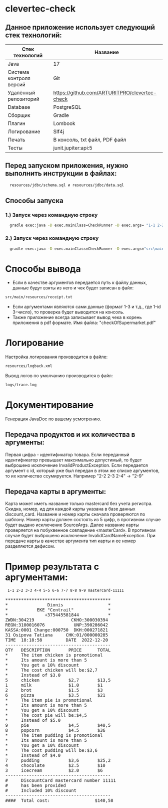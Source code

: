# clevertec-check

## Данное приложение использует следующий стек технологий:

| Стек технологий         | Название                                      |
|-------------------------|-----------------------------------------------|
| Java                    | 17                                            |
| Система контроля версий | Git                                           |    
| Удалённый репозиторий   | https://github.com/ARTURITPRO/clevertec-check |
| Database                | PostgreSQL                                    |
 | Сборщик                 | Gradle                                        |
| Плагин                  | Lombook                                       |
| Логирование             | Slf4j                                         |   
| Печать                  | В консоль, txt файл, PDF файл                 |
| Тесты                   | junit.jupiter:api:5                           |

## Перед запуском приложения, нужно выполнить инструкции в файлах:  
```sh
  resources/jdbc/schema.sql и resources/jdbc/data.sql 
```
  ## Способы запуска
 ### 1.) Запуск через командную строку
```sh
  gradle exec:java -D exec.mainClass=CheckRunner -D exec.args= "1-1 2-2 3-3 4-4 5-5 6-6 7-7 8-8 9-9 mastercard-11111"
```
 ### 2.) Запуск через командную строку   
```sh 
  gradle exec:java -D exec.mainClass=CheckRunner -D exec.args="src\main\resources\data.txt"
```
 # Способы вывода
- Если в качестве аргументов передается путь к файлу данных, данные будут взяты из него и чек будет записан в  файл: 
 ```sh   
 src/main/resources/receipt.txt
 ``` 
 - Если аргументами являются сами данные (формат 1-3 и т.д., где 1-id 3-число), то проверка будет выводится на консоль.
 - Также приложение всегда записывает вывод чека в корень приложения в pdf формате. Имя файла:  "checkOfSupermarket.pdf"
# Логирование
  Настройка логирования производится в файле: 
 ```sh  
resources/logback.xml
 ```
  Вывод логов по умолчанию производится в файл:   
```sh 
logs/trace.log
```  
# Документирование
   Генерация JavaDoc по вашему усмотрению.
 ## Передача продуктов и их количества в аргументы:   
  Первая цифра - идентификатор товара. Если переданный идентификатор превышает максимально допустимый, то будет
  выброшено исключение InvalidProductException. Если передается аргумент с id, который уже был передан в этом же списке 
  аргументов, то их количество ссумируется. Например "2-2 2-3 2-4" -> "2-9"
 ## Передача карты в аргументы:
 Карта может иметь название только  mastercard без учета регистра. Скидка, номер, ид  для каждой карты указана в базе 
 данных discount_card. Название и номер карты сначала проверяются по шаблону.  Номер  карты должен состоять из 5 цифр, 
 в противном случае будет выдано исключение SourceArgs. Далее название карты  проверяется на  побуквенное совпадение 
 «masterCard». В противном случае будет выброшено исключение  InvalidCardNameException.  При передаче карты в качестве 
 аргумента тип карты и ее номер разделяются дефисом.
 # Пример результата с аргументами:
```sh  
 1-1 2-2 3-3 4-4 5-5 6-6 7-7 8-8 9-9 mastercard-11111
```
<pre>
****************************************
*               Dionis                 *
*           EKE "Centrail"             *
*              +375445581844           *
ZWDN:304219              CKHO:300030394
REGN:3100016076           UNP:390286042
KASSA:0001 Change:000750  DKH:000271821
31 Osipova Tatiana     CHK:01/000000285
TIME  18:18:58	       DATE  2022-12-20
----------------------------------------
QTY   DESCRIPTION       PRICE      TOTAL
*     The item chicken is promotional
*     Its amount is more than 5
*     You get a 10% discount 
*     The cost chicken will be:$2,7
*     Instead of $3.0        
5     chicken           $2,7       $13,5     
1     milk              $1.0       $1        
2     brot              $1.5       $3        
6     pizza             $3.5       $21       
*     The item pie is promotional
*     Its amount is more than 5
*     You get a 10% discount 
*     The cost pie will be:$4,5
*     Instead of $5.0        
9     pie               $4,5       $40,5     
8     popcorn           $4.5       $36       
*     The item pudding is promotional
*     Its amount is more than 5
*     You get a 10% discount 
*     The cost pudding will be:$3,6
*     Instead of $4.0        
7     pudding           $3,6       $25,2     
4     chocolate         $2.5       $10       
3     icecream          $2.0       $6        
----------------------------------------
#     DiscountCard mastercard number 11111
#     has been provided
#     Included 10% discount
----------------------------------------
####  Total cost:                 $140,58
</pre>
